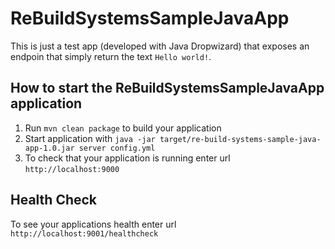 # ReBuildSystemsSampleJavaApp

This is just a test app (developed with Java Dropwizard) that exposes an endpoin that simply return the text `Hello world!`.

How to start the ReBuildSystemsSampleJavaApp application
---

1. Run `mvn clean package` to build your application
1. Start application with `java -jar target/re-build-systems-sample-java-app-1.0.jar server config.yml`
1. To check that your application is running enter url `http://localhost:9000`

Health Check
---

To see your applications health enter url `http://localhost:9001/healthcheck`
